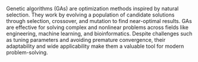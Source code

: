 
Genetic algorithms (GAs) are optimization methods inspired by natural selection. They work by evolving a population of candidate solutions through selection, crossover, and mutation to find near-optimal results. GAs are effective for solving complex and nonlinear problems across fields like engineering, machine learning, and bioinformatics. Despite challenges such as tuning parameters and avoiding premature convergence, their adaptability and wide applicability make them a valuable tool for modern problem-solving.